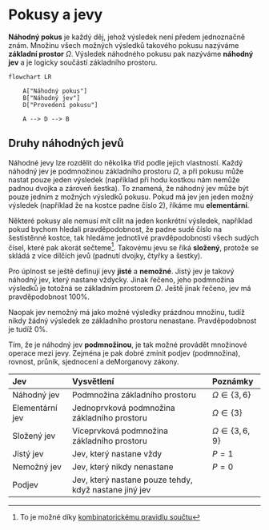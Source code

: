 # Pokusy a jevy

__Náhodný pokus__ je každý děj, jehož výsledek není předem jednoznačně znám. Množinu všech možných výsledků takového pokusu nazýváme __základní prostor__ $\Omega$. Výsledek náhodného pokusu pak nazýváme __náhodný jev__ a je logicky součástí základního prostoru.

```mermaid
flowchart LR

    A["Náhodný pokus"]
    B["Náhodný jev"]
    D["Provedení pokusu"]

    A --> D --> B
```

## Druhy náhodných jevů
Náhodné jevy lze rozdělit do několika tříd podle jejich vlastností. Každý náhodný jev je podmnožinou základního prostoru $\Omega$, a při pokusu může nastat pouze jeden výsledek (například při hodu kostkou nám nemůže padnou dvojka a zároveň šestka). To znamená, že náhodný jev může být pouze jedním z možných výsledků pokusu. Pokud má jev jen jeden možný výsledek (například že na kostce padne číslo 2), říkáme mu __elementární__.

Některé pokusy ale nemusí mít cílit na jeden konkrétní výsledek, například pokud bychom hledali pravděpodobnost, že padne sudé číslo na šestistěnné kostce, tak hledáme jednotlivé pravděpodobnosti všech sudých čísel, které pak akorát sečteme[^1]. Takovému jevu se říká __složený__, protože se skládá z více dílčích jevů (padnutí dvojky, čtyřky a šestky).

Pro úplnost se ještě definují jevy __jisté__ a __nemožné__. Jistý jev je takový náhodný jev, který nastane vždycky. Jinak řečeno, jeho podmnožina výsledků je totožná se základním prostorem $\Omega$. Ještě jinak řečeno, jev má pravděpodobnost 100%.

Naopak jev nemožný má jako možné výsledky prázdnou množinu, tudíž nikdy žádný výsledek ze základního prostoru nenastane. Pravděpodobnost je tudíž 0%.  

Tím, že je náhodný jev **podmnožinou**, je tak možné provádět množinové operace mezi jevy. Zejména je pak dobré zmínit podjev (podmnožina), rovnost, průnik, sjednocení a deMorganovy zákony.

|Jev|Vysvětlení|Poznámky|
|:--|:--|:--|
|Náhodný jev|Podmnožina základního prostoru|$\Omega \in \{3, 6\}$|
|Elementární jev|Jednoprvková podmnožina základního prostoru|$\Omega \in \{3\}$|
|Složený jev|Víceprvková podmnožina základního prostoru|$\Omega \in \{3, 6, 9\}$|
|Jistý jev|Jev, který nastane vždy|$P = 1$|
|Nemožný jev|Jev, který nikdy nenastane|$P = 0$|
|Podjev|Jev, který nastane pouze tehdy, když nastane jiný jev||

[^1]: To je možné díky [kombinatorickému pravidlu součtu](../../kombinatorika/kombinatoricka_pravidla.md#pravidlo-součtu)